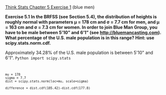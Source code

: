 [Think Stats Chapter 5 Exercise 1](http://greenteapress.com/thinkstats2/html/thinkstats2006.html#toc50) (blue men)

**Exercise 5.1 In the BRFSS (see Section 5.4), the distribution of heights is roughly normal with parameters μ = 178 cm and σ = 7.7 cm for men, and μ = 163 cm and σ = 7.3 cm for women. In order to join Blue Man Group, you have to be male between 5’10” and 6’1” (see http://bluemancasting.com). What percentage of the U.S. male population is in this range? Hint: use scipy.stats.norm.cdf.**

Approximately 34.28% of the U.S. male population is between 5'10" and 6'1".
<code>Python
    import scipy.stats
    
    mu = 178
    sigma = 7.7
    dist = scipy.stats.norm(loc=mu, scale=sigma)
    
    difference = dist.cdf(185.42)-dist.cdf(177.8)
</code>
